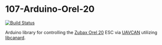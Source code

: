 107-Arduino-Orel-20
===================
[![Build Status](https://travis-ci.org/107-systems/107-Arduino-UAVCAN.svg?branch=master)](https://travis-ci.org/107-systems/107-Arduino-UAVCAN)

Arduino library for controlling the [Zubax Orel 20](https://kb.zubax.com/display/MAINKB/Zubax+Orel+20) ESC via [UAVCAN](https://uavcan.org/) utilizing [libcanard](https://github.com/UAVCAN/libcanard).
